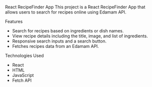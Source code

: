 React RecipeFinder App
This project is a React RecipeFinder App that allows users to search for recipes online using Edamam API.


Features
- Search for recipes based on ingredients or dish names.
- View recipe details including the title, image, and list of ingredients.
- Responsive search inputs and a search button.
- Fetches recipes data from an Edamam API.


Technologies Used
- React
- HTML
- JavaScript
- Fetch API
